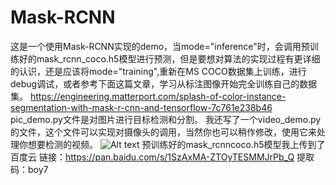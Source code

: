 Mask-RCNN
====
这是一个使用Mask-RCNN实现的demo，当mode="inference"时，会调用预训练好的mask_rcnn_coco.h5模型进行预测，但是要想对算法的实现过程有更详细的认识，还是应该将mode="training",重新在MS COCO数据集上训练，进行debug调试，或者参考下面这篇文章，学习从标注图像开始完全训练自己的数据集。
https://engineering.matterport.com/splash-of-color-instance-segmentation-with-mask-r-cnn-and-tensorflow-7c761e238b46
pic_demo.py文件是对图片进行目标检测和分割。
我还写了一个video_demo.py的文件，这个文件可以实现对摄像头的调用，当然你也可以稍作修改，使用它来处理你想要检测的视频。
![Alt text](https://github.com/hxtuniverse/CV/blob/master/Mask_RCNN/detected.png)
预训练好的mask_rcnncoco.h5模型我上传到了百度云
链接：https://pan.baidu.com/s/1SzAxMA-ZTOyTESMMJrPb_Q 
提取码：boy7 
